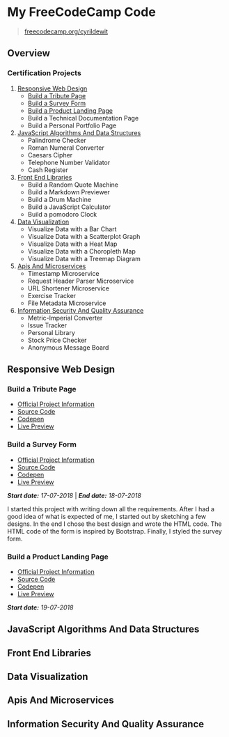 # My FreeCodeCamp Code

> [freecodecamp.org/cyrildewit](https://www.freecodecamp.org/cyrildewit)

## Overview

<!-- This repository contains all the code  -->

### Certification Projects

1. [Responsive Web Design](#responsive-web-design)
    * [Build a Tribute Page](#build-a-tribute-page)
    * [Build a Survey Form](#build-a-survey-form)
    * [Build a Product Landing Page](#build-a-product-landing-page)
    * Build a Technical Documentation Page
    * Build a Personal Portfolio Page
2. [JavaScript Algorithms And Data Structures](#responsive-web-design)
    * Palindrome Checker
    * Roman Numeral Converter
    * Caesars Cipher
    * Telephone Number Validator
    * Cash Register
3. [Front End Libraries](#responsive-web-design)
    * Build a Random Quote Machine
    * Build a Markdown Previewer
    * Build a Drum Machine
    * Build a JavaScript Calculator
    * Build a pomodoro Clock
4. [Data Visualization](#responsive-web-design)
    * Visualize Data with a Bar Chart
    * Visualize Data with a Scatterplot Graph
    * Visualize Data with a Heat Map
    * Visualize Data with a Choropleth Map
    * Visualize Data with a Treemap Diagram
5. [Apis And Microservices](#responsive-web-design)
    * Timestamp Microservice
    * Request Header Parser Microservice
    * URL Shortener Microservice
    * Exercise Tracker
    * File Metadata Microservice
6. [Information Security And Quality Assurance](#responsive-web-design)
    * Metric-Imperial Converter
    * Issue Tracker
    * Personal Library
    * Stock Price Checker
    * Anonymous Message Board

## Responsive Web Design

### Build a Tribute Page

* [Official Project Information](https://learn.freecodecamp.org/responsive-web-design/responsive-web-design-projects/build-a-tribute-page)
* [Source Code](responsive-web-design/tribute-page)
* [Codepen](https://codepen.io/cyrildewit/pen/MXaYva)
* [Live Preview](https://codepen.io/cyrildewit/full/MXaYva/)

### Build a Survey Form

* [Official Project Information](https://learn.freecodecamp.org/responsive-web-design/responsive-web-design-projects/build-a-survey-form)
* [Source Code](responsive-web-design/tribute-page)
* [Codepen](https://codepen.io/cyrildewit/pen/yqJMRO)
* [Live Preview](https://codepen.io/cyrildewit/full/yqJMRO/)

_**Start date:** 17-07-2018_ | _**End date:** 18-07-2018_

I started this project with writing down all the requirements. After I had a good idea of what is expected of me, I started out by sketching a few designs. In the end I chose the best design and wrote the HTML code. The HTML code of the form is inspired by Bootstrap. Finally, I styled the survey form.

### Build a Product Landing Page

* [Official Project Information](https://learn.freecodecamp.org/responsive-web-design/responsive-web-design-projects/build-a-product-landing-page)
* [Source Code](responsive-web-design/product-landing-page)
* [Codepen](https://codepen.io/cyrildewit/pen/xJEmYE)
* [Live Preview](https://codepen.io/cyrildewit/full/xJEmYE/)

_**Start date:** 19-07-2018_<!-- | _**End date:** 18-07-2018_-->

## JavaScript Algorithms And Data Structures

## Front End Libraries

## Data Visualization

## Apis And Microservices

## Information Security And Quality Assurance

